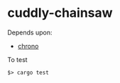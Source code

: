 # cuddly-chainsaw

Depends upon:

* [chrono](https://github.com/lifthrasiir/rust-chrono)

To test

    $> cargo test
